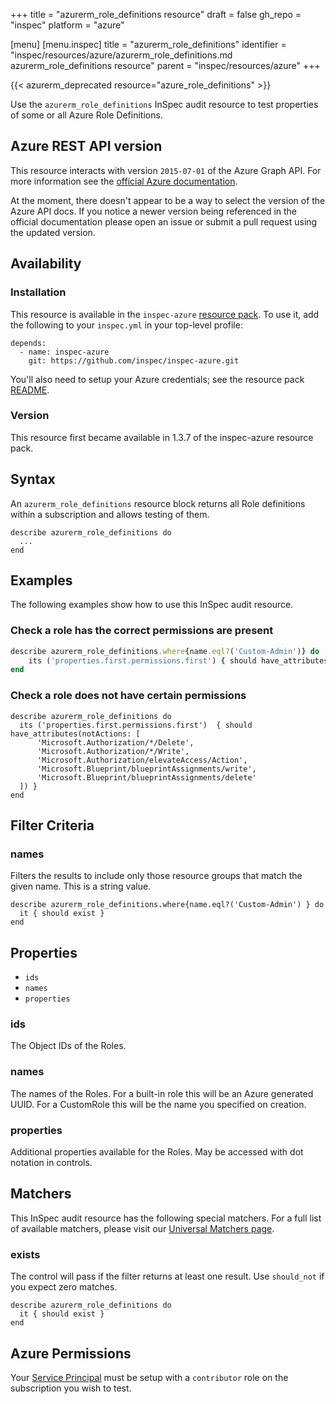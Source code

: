+++
title = "azurerm_role_definitions resource"
draft = false
gh_repo = "inspec"
platform = "azure"

[menu]
  [menu.inspec]
    title = "azurerm_role_definitions"
    identifier = "inspec/resources/azure/azurerm_role_definitions.md azurerm_role_definitions resource"
    parent = "inspec/resources/azure"
+++

{{< azurerm_deprecated resource="azure_role_definitions" >}}

Use the `azurerm_role_definitions` InSpec audit resource to test properties of
some or all Azure Role Definitions.

## Azure REST API version

This resource interacts with version `2015-07-01` of the Azure Graph API. For more
information see the [official Azure documentation](https://docs.microsoft.com/en-us/rest/api/authorization/roledefinitions/list#roledefinition).

At the moment, there doesn't appear to be a way to select the version of the
Azure API docs. If you notice a newer version being referenced in the official
documentation please open an issue or submit a pull request using the updated
version.

## Availability

### Installation

This resource is available in the `inspec-azure` [resource
pack](/inspec/glossary/#resource-pack). To use it, add the
following to your `inspec.yml` in your top-level profile:

    depends:
      - name: inspec-azure
        git: https://github.com/inspec/inspec-azure.git

You'll also need to setup your Azure credentials; see the resource pack
[README](https://github.com/inspec/inspec-azure#inspec-for-azure).

### Version

This resource first became available in 1.3.7 of the inspec-azure resource pack.

## Syntax

An `azurerm_role_definitions` resource block returns all Role definitions within a subscription and allows testing of them.

    describe azurerm_role_definitions do
      ...
    end

## Examples

The following examples show how to use this InSpec audit resource.

### Check a role has the correct permissions are present

```ruby
describe azurerm_role_definitions.where{name.eql?('Custom-Admin')} do
    its ('properties.first.permissions.first') { should have_attributes(actions: ['*']) }
end
```

### Check a role does not have certain permissions

    describe azurerm_role_definitions do
      its ('properties.first.permissions.first')  { should have_attributes(notActions: [
          'Microsoft.Authorization/*/Delete',
          'Microsoft.Authorization/*/Write',
          'Microsoft.Authorization/elevateAccess/Action',
          'Microsoft.Blueprint/blueprintAssignments/write',
          'Microsoft.Blueprint/blueprintAssignments/delete'
      ]) }
    end

## Filter Criteria

### names

Filters the results to include only those resource groups that match the given
name. This is a string value.

    describe azurerm_role_definitions.where{name.eql?('Custom-Admin') } do
      it { should exist }
    end

## Properties

- `ids`
- `names`
- `properties`

### ids

The Object IDs of the Roles.

### names

The names of the Roles. For a built-in role this will be an Azure generated UUID. For a CustomRole this will be the name you specified on creation.

### properties

Additional properties available for the Roles. May be accessed with dot notation in controls.

## Matchers

This InSpec audit resource has the following special matchers. For a full list of available matchers,
please visit our [Universal Matchers page](/inspec/matchers/).

### exists

The control will pass if the filter returns at least one result. Use
`should_not` if you expect zero matches.

    describe azurerm_role_definitions do
      it { should exist }
    end

## Azure Permissions

Your [Service
Principal](https://docs.microsoft.com/en-us/azure/azure-resource-manager/resource-group-create-service-principal-portal)
must be setup with a `contributor` role on the subscription you wish to test.
